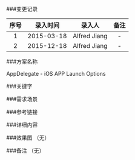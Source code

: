 ###变更记录

| 序号 | 录入时间 | 录入人 | 备注 |
|:--------:|:--------:|:--------:|:--------:|
| 1 | 2015-03-18 | Alfred Jiang | - |
| 2 | 2015-12-18 | Alfred Jiang | - |

###方案名称

AppDelegate - iOS APP Launch Options

###关键字

###需求场景

###参考链接

###详细内容

###效果图
（无）

###备注
（无）

